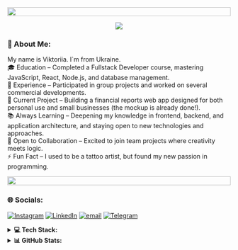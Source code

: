 
<img src="https://i.imgur.com/dBaSKWF.gif" height="20" width="100%">

<p align="center">
<img src="https://raw.githubusercontent.com/trinib/trinib/a5f17399d881c5651a89bfe4a621014b08346cf0/images/marquee.svg">

### 💫 About Me:
My name is Viktoriia. I`m from Ukraine.<br>🎓 Education – Completed a Fullstack Developer course, mastering JavaScript, React, Node.js, and database management.<br>💼 Experience – Participated in group projects and worked on several commercial developments.<br>🚀 Current Project – Building a financial reports web app designed for both personal use and small businesses (the mockup is already done!).<br>📚 Always Learning – Deepening my knowledge in frontend, backend, and application architecture, and staying open to new technologies and approaches.<br>🤝 Open to Collaboration – Excited to join team projects where creativity meets logic.<br>⚡ Fun Fact – I used to be a tattoo artist, but found my new passion in programming. 

<img src="https://i.imgur.com/dBaSKWF.gif" height="20" width="100%">


### 🌐 Socials:
[![Instagram](https://img.shields.io/badge/Instagram-%23E4405F.svg?logo=Instagram&logoColor=white)](https://instagram.com/vktryrjkv) [![LinkedIn](https://img.shields.io/badge/LinkedIn-%230077B5.svg?logo=linkedin&logoColor=white)](https://linkedin.com/in/viktoriia-rozhkova) [![email](https://img.shields.io/badge/Email-D14836?logo=gmail&logoColor=white)](mailto:rozhkovavika24@gmail.com) [![Telegram](https://img.shields.io/badge/Telegram-%230077B5.svg?logo=telegram&logoColor=white)](https://t.me/vktryrjkv)

<details>
  <summary><b>💻 Tech Stack:</b></summary>
  
<br/>

### Languages/Frameworks I'm good at:

![CSS3](https://img.shields.io/badge/css3-%231572B6.svg?style=for-the-badge&logo=css3&logoColor=white) ![JavaScript](https://img.shields.io/badge/javascript-%23323330.svg?style=for-the-badge&logo=javascript&logoColor=%23F7DF1E) ![HTML5](https://img.shields.io/badge/html5-%23E34F26.svg?style=for-the-badge&logo=html5&logoColor=white) ![Context-API](https://img.shields.io/badge/Context--Api-000000?style=for-the-badge&logo=react) ![Express.js](https://img.shields.io/badge/express.js-%23404d59.svg?style=for-the-badge&logo=express&logoColor=%2361DAFB) ![JWT](https://img.shields.io/badge/JWT-black?style=for-the-badge&logo=JSON%20web%20tokens) ![NodeJS](https://img.shields.io/badge/node.js-6DA55F?style=for-the-badge&logo=node.js&logoColor=white) ![React](https://img.shields.io/badge/react-%2320232a.svg?style=for-the-badge&logo=react&logoColor=%2361DAFB) ![React Native](https://img.shields.io/badge/react_native-%2320232a.svg?style=for-the-badge&logo=react&logoColor=%2361DAFB) ![React Router](https://img.shields.io/badge/React_Router-CA4245?style=for-the-badge&logo=react-router&logoColor=white) ![React Hook Form](https://img.shields.io/badge/React%20Hook%20Form-%23EC5990.svg?style=for-the-badge&logo=reacthookform&logoColor=white) ![Vite](https://img.shields.io/badge/vite-%23646CFF.svg?style=for-the-badge&logo=vite&logoColor=white) ![Vue.js](https://img.shields.io/badge/vue.js-%2335495e.svg?style=for-the-badge&logo=vuedotjs&logoColor=%234FC08D) ![Webpack](https://img.shields.io/badge/webpack-%238DD6F9.svg?style=for-the-badge&logo=webpack&logoColor=black) ![Web3.js](https://img.shields.io/badge/web3.js-F16822?style=for-the-badge&logo=web3.js&logoColor=white) ![WordPress](https://img.shields.io/badge/WordPress-%23117AC9.svg?style=for-the-badge&logo=WordPress&logoColor=white)

<br/>

### Languages/Frameworks I'm learning:

![TypeScript](https://img.shields.io/badge/typescript-%23007ACC.svg?style=for-the-badge&logo=typescript&logoColor=white) ![Redux](https://img.shields.io/badge/redux-%23593d88.svg?style=for-the-badge&logo=redux&logoColor=white) 

<br/>

### I work with:

![Vercel](https://img.shields.io/badge/vercel-%23000000.svg?style=for-the-badge&logo=vercel&logoColor=white) ![MongoDB](https://img.shields.io/badge/MongoDB-%234ea94b.svg?style=for-the-badge&logo=mongodb&logoColor=white) ![Figma](https://img.shields.io/badge/figma-%23F24E1E.svg?style=for-the-badge&logo=figma&logoColor=white) ![Canva](https://img.shields.io/badge/Canva-%2300C4CC.svg?style=for-the-badge&logo=Canva&logoColor=white) ![GitHub](https://img.shields.io/badge/github-%23121011.svg?style=for-the-badge&logo=github&logoColor=white) ![Git](https://img.shields.io/badge/git-%23F05033.svg?style=for-the-badge&logo=git&logoColor=white) ![Babel](https://img.shields.io/badge/Babel-F9DC3e?style=for-the-badge&logo=babel&logoColor=black) ![Postman](https://img.shields.io/badge/Postman-FF6C37?style=for-the-badge&logo=postman&logoColor=white) ![Swagger](https://img.shields.io/badge/-Swagger-%23Clojure?style=for-the-badge&logo=swagger&logoColor=white) ![Trello](https://img.shields.io/badge/Trello-%23026AA7.svg?style=for-the-badge&logo=Trello&logoColor=white)

<br/>

</details>

<details>
    <summary><b>📊 GitHub Stats:</b></summary>
  
  <br/>

<p align="center">
  <img height="50%" width="auto" src ="https://github-readme-stats.vercel.app/api?username=stilistica&show_icons=true&count_private=true&theme=neon&hide_border=true&hide=issues,contribs&bg_color=00000000">
  <img height="50%" width="auto" src ="https://github-readme-stats.vercel.app/api/top-langs/?username=stilistica&layout=compact&hide_border=true&theme=neon&bg_color=00000000&langs_count=10&hide=c,meson,makefile,m4&exclude_repo=github-readme-stats,BitJanitor,github-activity-readme,fancy-git,challengeBot" alt="stilistica's Top Languages">
<!--   <img src ="https://github-readme-streak-stats.herokuapp.com?user=stilistica&theme=neon&hide_border=true&background=FFFFFF00">
  <br/> -->
  
</p>

</details>




<!-- Proudly created with GPRM ( https://gprm.itsvg.in ) -->
